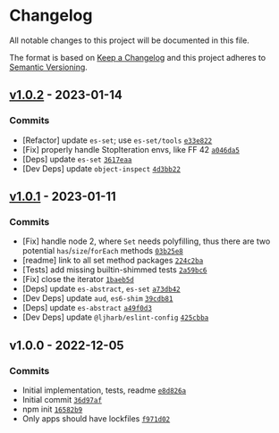 # Changelog

All notable changes to this project will be documented in this file.

The format is based on [Keep a Changelog](https://keepachangelog.com/en/1.0.0/)
and this project adheres to [Semantic Versioning](https://semver.org/spec/v2.0.0.html).

## [v1.0.2](https://github.com/es-shims/Set.prototype.isDisjointFrom/compare/v1.0.1...v1.0.2) - 2023-01-14

### Commits

- [Refactor] update `es-set`; use `es-set/tools` [`e33e822`](https://github.com/es-shims/Set.prototype.isDisjointFrom/commit/e33e82223f5e1dddc36f22b5ad2b85232fe6f2d3)
- [Fix] properly handle StopIteration envs, like FF 42 [`a046da5`](https://github.com/es-shims/Set.prototype.isDisjointFrom/commit/a046da59547e2a69787da6cdbf28b5429d7b4a35)
- [Deps] update `es-set` [`3617eaa`](https://github.com/es-shims/Set.prototype.isDisjointFrom/commit/3617eaa710661c8e39fe9bc87a5a8ba81669b7fe)
- [Dev Deps] update `object-inspect` [`4d3bb22`](https://github.com/es-shims/Set.prototype.isDisjointFrom/commit/4d3bb22a6ff85d6384a3aa61944778b212ef2351)

## [v1.0.1](https://github.com/es-shims/Set.prototype.isDisjointFrom/compare/v1.0.0...v1.0.1) - 2023-01-11

### Commits

- [Fix] handle node 2, where `Set` needs polyfilling, thus there are two potential `has`/`size`/`forEach` methods [`03b25e8`](https://github.com/es-shims/Set.prototype.isDisjointFrom/commit/03b25e8455b57e5e833f325b3bd7b571b639abcb)
- [readme] link to all set method packages [`224c2ba`](https://github.com/es-shims/Set.prototype.isDisjointFrom/commit/224c2baf9596454bfaeb85aba27251a31fa72eff)
- [Tests] add missing builtin-shimmed tests [`2a59bc6`](https://github.com/es-shims/Set.prototype.isDisjointFrom/commit/2a59bc66ba4147eaeb4e781d3fbb18336f0ff03a)
- [Fix] close the iterator [`1baeb5d`](https://github.com/es-shims/Set.prototype.isDisjointFrom/commit/1baeb5d9b830dcf39749716f367339c7bf8ec063)
- [Deps] update `es-abstract`, `es-set` [`a73db42`](https://github.com/es-shims/Set.prototype.isDisjointFrom/commit/a73db42fd7fd384dbf21cc9e1e430dfb32877da2)
- [Dev Deps] update `aud`, `es6-shim` [`39cdb81`](https://github.com/es-shims/Set.prototype.isDisjointFrom/commit/39cdb816739f64bca51678d16905f2af201ddd35)
- [Deps] update `es-abstract` [`a49f0d3`](https://github.com/es-shims/Set.prototype.isDisjointFrom/commit/a49f0d3e0e9e85aa409c62fff3eaa1e26b2425bf)
- [Dev Deps] update `@ljharb/eslint-config` [`425cbba`](https://github.com/es-shims/Set.prototype.isDisjointFrom/commit/425cbbabb5450fb56171021abc7967a58457aa6e)

## v1.0.0 - 2022-12-05

### Commits

- Initial implementation, tests, readme [`e8d826a`](https://github.com/es-shims/Set.prototype.isDisjointFrom/commit/e8d826aab3eb10d7766eb2f079c5b463128d7398)
- Initial commit [`36d97af`](https://github.com/es-shims/Set.prototype.isDisjointFrom/commit/36d97af7182aec759f90e9687d8059e7f3f3f208)
- npm init [`16582b9`](https://github.com/es-shims/Set.prototype.isDisjointFrom/commit/16582b96b4e19d8c5f4e7d758a87280d3809d55a)
- Only apps should have lockfiles [`f971d02`](https://github.com/es-shims/Set.prototype.isDisjointFrom/commit/f971d02e376613b661d0be8e4e664c8a88803cf3)
